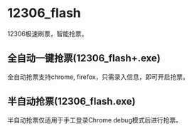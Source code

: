 # 12306_flash
   12306极速刷票，智能抢票。
## 全自动一键抢票(12306_flash+.exe)
   全自动抢票支持chrome, firefox，只需录入信息，即可开启抢票。
## 半自动抢票(12306_flash.exe)
   半自动抢票仅适用于手工登录Chrome debug模式后进行抢票。
